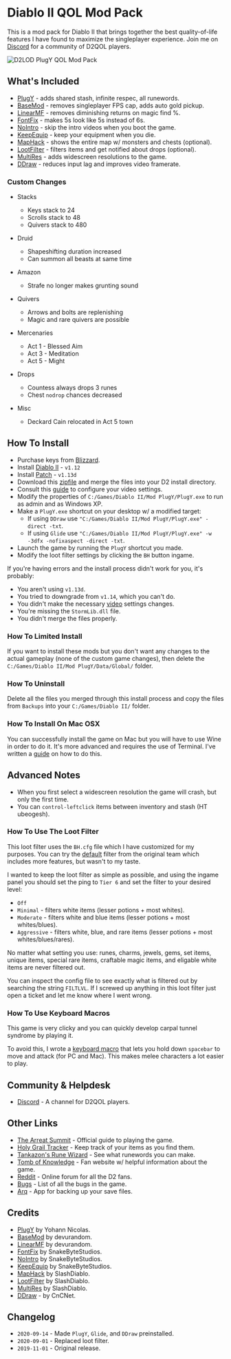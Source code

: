 # Diablo II QOL Mod Pack

This is a mod pack for Diablo II that brings together the best quality-of-life features I have found to maximize the singleplayer experience.  Join me on [Discord](https://discord.gg/DK2pGF) for a community of D2QOL players.

![D2LOD PlugY QOL Mod Pack](https://i.imgur.com/D1CKhA2.jpg)

## What's Included

- [PlugY](http://plugy.free.fr/en/index.html) - adds shared stash, infinite respec, all runewords.
- [BaseMod](https://d2mods.info/forum/viewtopic.php?t=65492) - removes singleplayer FPS cap, adds auto gold pickup.
- [LinearMF](https://d2mods.info/forum/viewtopic.php?t=65492&start=200) - removes diminishing returns on magic find %.
- [FontFix](https://www.snakebytestudios.com/projects/mods/diablo-2-mods/#fixedfont) - makes 5s look like 5s instead of 6s.
- [NoIntro](https://www.snakebytestudios.com/projects/mods/diablo-2-mods/#nointro) - skip the intro videos when you boot the game.
- [KeepEquip](https://www.snakebytestudios.com/projects/mods/diablo-2-mods/#equipmentdeath) - keep your equipment when you die.
- [MapHack](https://github.com/youbetterdont/bhconfig/wiki/User-Guide) - shows the entire map w/ monsters and chests (optional).
- [LootFilter](https://www.reddit.com/r/slashdiablo/comments/hw0dro/announcing_slash_bh_199/) - filters items and get notified about drops (optional).
- [MultiRes](https://www.reddit.com/r/slashdiablo/comments/7z5uy1/hd_mod_and_maphack_new_release/) - adds widescreen resolutions to the game.
- [DDraw](https://github.com/CnCNet/cnc-ddraw/releases) - reduces input lag and improves video framerate.

### Custom Changes

- Stacks
	- Keys stack to 24
	- Scrolls stack to 48
	- Quivers stack to 480

- Druid
	- Shapeshifting duration increased
	- Can summon all beasts at same time

- Amazon
	- Strafe no longer makes grunting sound

- Quivers
	- Arrows and bolts are replenishing
	- Magic and rare quivers are possible

- Mercenaries
	- Act 1 - Blessed Aim
	- Act 3 - Meditation
	- Act 5 - Might

- Drops
	- Countess always drops 3 runes
	- Chest ``nodrop`` chances decreased

- Misc
	- Deckard Cain relocated in Act 5 town

## How To Install

- Purchase keys from [Blizzard](https://us.shop.battle.net/en-us/family/diablo-ii).
- Install [Diablo II](https://mega.nz/#!e9thyD6A!ExGJuZUtvRJ2c8DrxSL0ihCouh-ARbdVxODXIqVt3dc) - ``v1.12``
- Install [Patch](http://ftp.blizzard.com/pub/diablo2exp/patches/PC/LODPatch_113d.exe) - ``v1.13d``
- Download this [zipfile](https://github.com/whipowill/d2-plugy-qol/archive/master.zip) and merge the files into your D2 install directory.
- Consult this [guide](https://github.com/whipowill/d2-plugy-qol/blob/master/Guides/Video.md) to configure your video settings.
- Modify the properties of ``C:/Games/Diablo II/Mod PlugY/PlugY.exe`` to run as admin and as Windows XP.
- Make a ``PlugY.exe`` shortcut on your desktop w/ a modified target:
	- If using ``DDraw`` use ``"C:/Games/Diablo II/Mod PlugY/PlugY.exe" -direct -txt``.
	- If using ``Glide`` use ``"C:/Games/Diablo II/Mod PlugY/PlugY.exe" -w -3dfx -nofixaspect -direct -txt``.
- Launch the game by running the ``PlugY`` shortcut you made.
- Modify the loot filter settings by clicking the ``BH`` button ingame.

If you're having errors and the install process didn't work for you, it's probably:

- You aren't using ``v1.13d``.
- You tried to downgrade from ``v1.14``, which you can't do.
- You didn't make the necessary [video](https://github.com/whipowill/d2-plugy-qol/blob/master/Guides/Video.md) settings changes.
- You're missing the ``StormLib.dll`` file.
- You didn't merge the files properly.

### How To Limited Install

If you want to install these mods but you don't want any changes to the actual gameplay (none of the custom game changes), then delete the ``C:/Games/Diablo II/Mod PlugY/Data/Global/`` folder.

### How To Uninstall

Delete all the files you merged through this install process and copy the files from ``Backups`` into your ``C:/Games/Diablo II/`` folder.

### How To Install On Mac OSX

You can successfully install the game on Mac but you will have to use Wine in order to do it.  It's more advanced and requires the use of Terminal.  I've written a [guide](https://github.com/whipowill/d2-plugy-qol/blob/master/Guides/MacOSX.md) on how to do this.

## Advanced Notes

- When you first select a widescreen resolution the game will crash, but only the first time.
- You can ``control-leftclick`` items between inventory and stash (HT ubeogesh).

### How To Use The Loot Filter

This loot filter uses the ``BH.cfg`` file which I have customized for my purposes.  You can try the [default](https://github.com/youbetterdont/bhconfig) filter from the original team which includes more features, but wasn't to my taste.

I wanted to keep the loot filter as simple as possible, and using the ingame panel you should set the ping to ``Tier 6`` and set the filter to your desired level:

- ``Off``
- ``Minimal`` - filters white items (lesser potions + most whites).
- ``Moderate`` - filters white and blue items (lesser potions + most whites/blues).
- ``Aggressive`` - filters white, blue, and rare items (lesser potions + most whites/blues/rares).

No matter what setting you use: runes, charms, jewels, gems, set items, unique items, special rare items, craftable magic items, and eligable white items are never filtered out.

You can inspect the config file to see exactly what is filtered out by searching the string ``FILTLVL``.  If I screwed up anything in this loot filter just open a ticket and let me know where I went wrong.

### How To Use Keyboard Macros

This game is very clicky and you can quickly develop carpal tunnel syndrome by playing it.

To avoid this, I wrote a [keyboard macro](https://github.com/whipowill/ahk-autoattack) that lets you hold down ``spacebar`` to move and attack (for PC and Mac).  This makes melee characters a lot easier to play.

## Community & Helpdesk

- [Discord](https://discord.gg/DK2pGF) - A channel for D2QOL players.

## Other Links

- [The Arreat Summit](http://classic.battle.net/diablo2exp/) - Official guide to playing the game.
- [Holy Grail Tracker](https://d2-holy-grail.herokuapp.com/) - Keep track of your items as you find them.
- [Tankazon's Rune Wizard](https://fabd.github.io/diablo2/runewizard/index.html) - See what runewords you can make.
- [Tomb of Knowledge](http://www.d2tomb.com/curses.shtml) - Fan website w/ helpful information about the game.
- [Reddit](https://www.reddit.com/r/diablo2/) - Online forum for all the D2 fans.
- [Bugs](https://us.battle.net/forums/en/d3/topic/6037267083) - List of all the bugs in the game.
- [Arq](https://www.arqbackup.com/) - App for backing up your save files.

## Credits

- [PlugY](http://plugy.free.fr/en/index.html) by Yohann Nicolas.
- [BaseMod](https://d2mods.info/forum/viewtopic.php?t=65492) by devurandom.
- [LinearMF](https://d2mods.info/forum/viewtopic.php?t=65492&start=200) by devurandom.
- [FontFix](https://www.snakebytestudios.com/projects/mods/diablo-2-mods/#fixedfont) by SnakeByteStudios.
- [NoIntro](https://www.snakebytestudios.com/projects/mods/diablo-2-mods/#nointro) by SnakeByteStudios.
- [KeepEquip](https://www.snakebytestudios.com/projects/mods/diablo-2-mods/#equipmentdeath) by SnakeByteStudios.
- [MapHack](https://github.com/youbetterdont/slashdiablo-maphack) by SlashDiablo.
- [LootFilter](https://www.reddit.com/r/slashdiablo/comments/hw0dro/announcing_slash_bh_199/) by SlashDiablo.
- [MultiRes](https://www.reddit.com/r/slashdiablo/comments/7z5uy1/hd_mod_and_maphack_new_release/) by SlashDiablo.
- [DDraw](https://github.com/CnCNet/cnc-ddraw/releases) - by CnCNet.

## Changelog

- ``2020-09-14`` - Made ``PlugY``, ``Glide``, and ``DDraw`` preinstalled.
- ``2020-09-01`` - Replaced loot filter.
- ``2019-11-01`` - Original release.